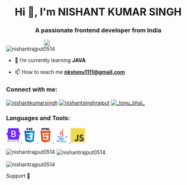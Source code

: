 
</html><h1 align="center">Hi 👋, I'm NISHANT KUMAR SINGH</h1>
<h3 align="center">A passionate frontend developer from India</h3>
<img align="right" alter="coding" width="400" src="https://cdn.dribbble.com/users/1162077/screenshots/3848914/programmer.gif">
<p align="left"> <img src="https://komarev.com/ghpvc/?username=nishantrajput0514&label=Profile%20views&color=0e75b6&style=flat" alt="nishantrajput0514" /> </p>

- 🌱 I’m currently learning **JAVA**

- 📫 How to reach me **nkstonu1111@gmail.com**

<h3 align="left">Connect with me:</h3>
<p align="left">
<a href="https://linkedin.com/in/nishantkumarsingh" target="blank"><img align="center" src="https://raw.githubusercontent.com/rahuldkjain/github-profile-readme-generator/master/src/images/icons/Social/linked-in-alt.svg" alt="nishantkumarsingh" height="30" width="40" /></a>
<a href="https://fb.com/nishantsinghrajput" target="blank"><img align="center" src="https://raw.githubusercontent.com/rahuldkjain/github-profile-readme-generator/master/src/images/icons/Social/facebook.svg" alt="nishantsinghrajput" height="30" width="40" /></a>
<a href="https://instagram.com/_tonu_bhai_" target="blank"><img align="center" src="https://raw.githubusercontent.com/rahuldkjain/github-profile-readme-generator/master/src/images/icons/Social/instagram.svg" alt="_tonu_bhai_" height="30" width="40" /></a>
</p>

<h3 align="left">Languages and Tools:</h3>
<p align="left"> <a href="https://getbootstrap.com" target="_blank" rel="noreferrer"> <img src="https://raw.githubusercontent.com/devicons/devicon/master/icons/bootstrap/bootstrap-plain-wordmark.svg" alt="bootstrap" width="40" height="40"/> </a> <a href="https://www.w3schools.com/css/" target="_blank" rel="noreferrer"> <img src="https://raw.githubusercontent.com/devicons/devicon/master/icons/css3/css3-original-wordmark.svg" alt="css3" width="40" height="40"/> </a> <a href="https://www.w3.org/html/" target="_blank" rel="noreferrer"> <img src="https://raw.githubusercontent.com/devicons/devicon/master/icons/html5/html5-original-wordmark.svg" alt="html5" width="40" height="40"/> </a> <a href="https://www.java.com" target="_blank" rel="noreferrer"> <img src="https://raw.githubusercontent.com/devicons/devicon/master/icons/java/java-original.svg" alt="java" width="40" height="40"/> </a> <a href="https://developer.mozilla.org/en-US/docs/Web/JavaScript" target="_blank" rel="noreferrer"> <img src="https://raw.githubusercontent.com/devicons/devicon/master/icons/javascript/javascript-original.svg" alt="javascript" width="40" height="40"/> </a> </p>

<p><img align="left" src="https://github-readme-stats.vercel.app/api/top-langs?username=nishantrajput0514&show_icons=true&locale=en&layout=compact" alt="nishantrajput0514" /></p>

<p>&nbsp;<img align="center" src="https://github-readme-stats.vercel.app/api?username=nishantrajput0514&show_icons=true&locale=en" alt="nishantrajput0514" /></p>

<p><img align="center" src="https://github-readme-streak-stats.herokuapp.com/?user=nishantrajput0514&" alt="nishantrajput0514" /></p>
Support 🙏 

